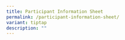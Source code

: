 ```yaml
---
title: Participant Information Sheet
permalink: /participant-information-sheet/
variant: tiptap
description: ""
---
```

<p></p>